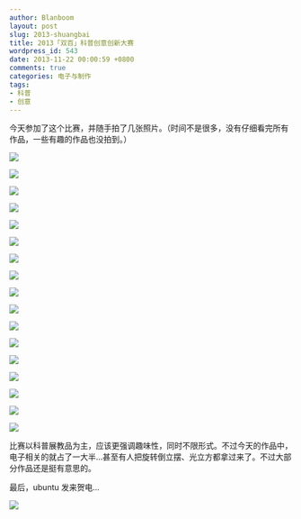 ```yaml
---
author: Blanboom
layout: post
slug: 2013-shuangbai
title: 2013「双百」科普创意创新大赛
wordpress_id: 543
date: 2013-11-22 00:00:59 +0800
comments: true
categories: 电子与制作
tags:
- 科普
- 创意
---
```


今天参加了这个比赛，并随手拍了几张照片。（时间不是很多，没有仔细看完所有作品，一些有趣的作品也没拍到。）

![](/images/2013/11/201311211.jpg)

<!-- more -->
 
![](/images/2013/11/201311212.jpg)
 
![](/images/2013/11/2013112116.jpg)
 
![](/images/2013/11/201311213.jpg)
 
![](/images/2013/11/201311214.jpg)
 
![](/images/2013/11/201311215.jpg)
 
![](/images/2013/11/201311216.jpg)
 
![](/images/2013/11/201311217.jpg)
 
![](/images/2013/11/201311218.jpg)
 
![](/images/2013/11/201311219.jpg)
 
![](/images/2013/11/2013112110.jpg)
 
![](/images/2013/11/2013112111.jpg)
 
![](/images/2013/11/2013112112.jpg)
 
![](/images/2013/11/2013112113.jpg)
 
![](/images/2013/11/2013112114.jpg)
 
![](/images/2013/11/2013112115.jpg)
 
![](/images/2013/11/2013112118.jpg)


比赛以科普展教品为主，应该更强调趣味性，同时不限形式。不过今天的作品中，电子相关的就占了一大半...甚至有人把旋转倒立摆、光立方都拿过来了。不过大部分作品还是挺有意思的。

最后，ubuntu 发来贺电...

![](/images/2013/11/2013112117.jpg)